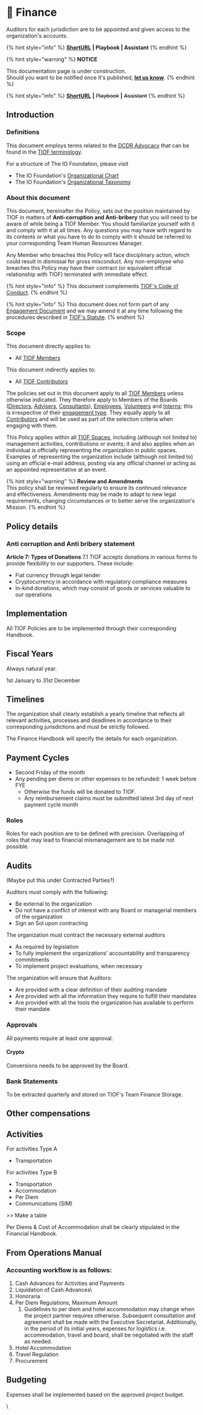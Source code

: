 # 🚧 Finance









Auditors for each jurisdiction are to be appointed and given access to the organization's accounts.





{% hint style="info" %}
[**ShortURL**](https://tiof.click/TIOFPolicyFunding) **| Playbook | Assistant**
{% endhint %}

{% hint style="warning" %}
**NOTICE**

This documentation page is under construction.\
Should you want to be notified once it's published, [**let us know**](https://tiof.click/TIOFTarianUpdatesService).
{% endhint %}

{% hint style="info" %}
[**ShortURL**](https://tiof.click/TIOFPolicyACAB) **|** ~~Playbook~~ **|** ~~Assistant~~
{% endhint %}

## Introduction

### Definitions

This document employs terms related to the [DCDR Advocacy](https://tiof.click/DCDRAdvocacy) that can be found in the [TIOF terminology](https://tiof.click/TIOFTerminology).

For a structure of The IO Foundation, please visit

* The IO Foundation's [Organizational Chart](http://tiof.click/TIOFOrgChart)
* The IO Foundation's [Organizational Taxonomy](https://tiof.click/OrgTaxonomy)

### About this document

This document, hereinafter the Policy, sets out the position maintained by TIOF in matters of **Anti-corruption and Anti-bribery** that you will need to be aware of while being a TIOF Member. You should familiarize yourself with it and comply with it at all times. Any questions you may have with regard to its contents or what you have to do to comply with it should be referred to your corresponding Team Human Resources Manager.

Any Member who breaches this Policy will face disciplinary action, which could result in dismissal for gross misconduct. Any non-employee who breaches this Policy may have their contract (or equivalent official relationship with TIOF) terminated with immediate effect.

{% hint style="info" %}
This document complements [TIOF's Code of Conduct](https://tiof.click/TIOFPolicyCoC).
{% endhint %}

{% hint style="info" %}
This document does not form part of any [Engagement Document](https://tiof.click/TIOFTerminology#engagement-document) and we may amend it at any time following the procedures described in [TIOF's Statute](https://tiof.click/TIOFStatute).
{% endhint %}

### Scope

This document directly applies to:

* All [TIOF Members](https://tiof.click/TIOFTerminology#members)

This document indirectly applies to:

* All [TIOF Contributors](https://tiof.click/TIOFTerminology#contributors)

The policies set out in this document apply to all [TIOF Members](https://tiof.click/TIOFTerminology#members) unless otherwise indicated. They therefore apply to Members of the Boards ([Directors](https://tiof.click/TIOFTerminology#directors), [Advisers](https://tiof.click/TIOFTerminology#advisers), [Consultants](https://tiof.click/TIOFTerminology#consultants)), [Employees](https://tiof.click/TIOFTerminology#employees), [Volunteers](https://tiof.click/TIOFTerminology#volunteers) and [Interns](https://tiof.click/TIOFTerminology#interns); this is irrespective of their [engagement type](https://tiof.click/TIOFTerminology#engagement-type). They equally apply to all [Contributors](https://tiof.click/TIOFTerminology#contributors) and will be used as part of the selection criteria when engaging with them.

This Policy applies within all [TIOF Spaces](https://tiof.click/TIOFTerminology#spaces), including (although not limited to) management activities, contributions or events; it and also applies when an individual is officially representing the organization in public spaces. Examples of representing the organization include (although not limited to) using an official e-mail address, posting via any official channel or acting as an appointed representative at an event.

{% hint style="warning" %}
**Review and Amendments**\
This policy shall be reviewed regularly to ensure its continued relevance and effectiveness. Amendments may be made to adapt to new legal requirements, changing circumstances or to better serve the organization's Mission.
{% endhint %}

## Policy details

### Anti corruption and Anti bribery statement





**Article 7: Types of Donations** 7.1 TIOF accepts donations in various forms to provide flexibility to our supporters. These include:

* Fiat currency through legal tender
* Cryptocurrency in accordance with regulatory compliance measures
* In-kind donations, which may consist of goods or services valuable to our operations





## Implementation

All TIOF Policies are to be implemented through their corresponding Handbook.



## Fiscal Years

Always natural year.

1st January to 31st December

## Timelines

The organization shall clearly establish a yearly timeline that reflects all relevant activities, processes and deadlines in accordance to their corresponding jurisdictions and must be strictly followed.

The Finance Handbook will specify the details for each organization.



## Payment Cycles

* Second Friday of the month
* Any pending per diems or other expenses to be refunded: 1 week before FYE
  * Otherwise the funds will be donated to TIOF.
  * Any reimbursement claims must be submitted latest 3rd day of next payment cycle month





### Roles

Roles for each position are to be defined with precision. Overlapping of roles that may lead to financial mismanagement are to be made not possible.



## Audits

(Maybe put this under Contracted Parties?)

Auditors must comply with the following:

* Be external to the organization
* Do not have a conflict of interest with any Board or managerial  members of the organization
* Sign an SoI upon contracting

The organization must contract the necessary external auditors

* As required by legislation
* To fully implement the organizations' accountability and transparency commitments
* To implement project evaluations, when necessary

The organization will ensure that Auditors:

* Are provided with a clear definition of their auditing mandate
* Are provided with all the information they require to fulfill their mandates
* Are provided with all the tools the organization has available to perform their mandate



### Approvals

All payments require at least one approval.



#### Crypto

Conversions needs to be approved by the Board.



### Bank Statements

To be extracted quarterly and stored on TIOF's Team Finance Storage.



## Other compensations

## Activities

For activities Type A

* Transportation

For activities Type B

* Transportation
* Accommodation
* Per Diem
* Communications (SIM)

\>> Make a table



Per Diems & Cost of Accommodation shall be clearly stipulated in the Financial Handbook.







## From Operations Manual

### Accounting workflow is as follows:

1. Cash Advances for Activities and Payments
2. Liquidation of Cash Advances\\
3. Honoraria
4. Per Diem Regulations; Maximum Amount
   1. Guidelines to per diem and hotel accommodation may change when the project partner requires otherwise. Subsequent consultation and agreement shall be made with the Executive Secretariat. Additionally, in the period of its initial years, expenses for logistics i.e. accommodation, travel and board, shall be negotiated with the staff as needed.
5. Hotel Accommodation
6. Travel Regulation
7. Procurement



## Budgeting

Expenses shall be implemented based on the approved project budget.&#x20;

\








